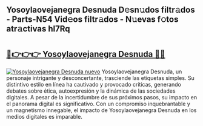 ## Yosoylaovejanegra Desnuda D𝚎sn𝚞dos filtr𝚊dos - Parts-N54 Vid𝚎os filtr𝚊dos - N𝚞evas f𝚘tos atr𝚊ctivas hl7Rq

# <h2><a href="http://mb83i4.tromn.icu/?c=Yosoylaovejanegra+Desnuda">🔗👉👉👉 Yosoylaovejanegra Desnuda 🔗🔗</a></h2>

[![Yosoylaovejanegra Desnuda nuevo](https://i.imgur.com/pEAQMta.gif)](http://mb83i4.tromn.icu/?c=Yosoylaovejanegra+Desnuda)
Yosoylaovejanegra Desnuda, un personaje intrigante y desconcertante, trasciende las etiquetas simples. Su distintivo estilo en línea ha cautivado y provocado críticas, generando debates sobre ética, autoexpresión y la dinámica de las sociedades digitales. A pesar de la incertidumbre de sus próximos pasos, su impacto en el panorama digital es significativo. Con un compromiso inquebrantable y un magnetismo innegable, el impacto de Yosoylaovejanegra Desnuda en los medios digitales es imparable.
